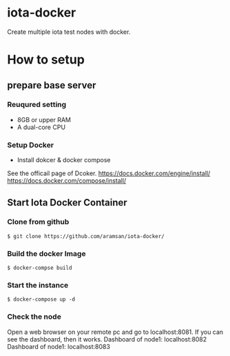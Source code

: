 # iota-docker

Create multiple iota test nodes with docker.

# How to setup

## prepare base server

### Reuqured setting
- 8GB or upper RAM
- A dual-core CPU

### Setup Docker

- Install dokcer & docker compose

See the officail page of Dcoker.
https://docs.docker.com/engine/install/
https://docs.docker.com/compose/install/

## Start Iota Docker Container

### Clone from github

```
$ git clone https://github.com/aramsan/iota-docker/
```

### Build the docker Image

```
$ docker-compse build
```

### Start the instance

```
$ docker-compose up -d
```

### Check the node

Open a web browser on your remote pc and go to localhost:8081. If you can see the dashboard, then it works.
Dashboard of node1: localhost:8082
Dashboard of node1: localhost:8083

